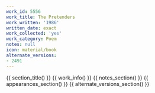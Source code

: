 ```yaml
---
work_id: 5556
work_title: The Pretenders
work_written: '1986'
written_date: exact
work_collected: 'yes'
work_category: Poem
notes: null
icon: material/book
alternate_versions:
- 2491
---
```


{{ section_title() }}
{{ work_info() }}
{{ notes_section() }}
{{ appearances_section() }}
{{ alternate_versions_section() }}